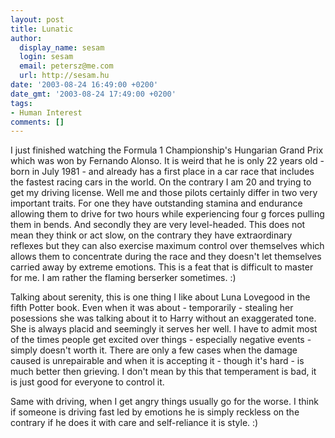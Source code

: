 ```yaml
---
layout: post
title: Lunatic
author:
  display_name: sesam
  login: sesam
  email: petersz@me.com
  url: http://sesam.hu
date: '2003-08-24 16:49:00 +0200'
date_gmt: '2003-08-24 17:49:00 +0200'
tags:
- Human Interest
comments: []
---
```


I just finished watching the Formula 1 Championship's Hungarian Grand Prix which was won by Fernando Alonso. It is weird that he is only 22 years old - born in July 1981 - and already has a first place in a car race that includes the fastest racing cars in the world. On the contrary I am 20 and trying to get my driving license. Well me and those pilots certainly differ in two very important traits. For one they have outstanding stamina and endurance allowing them to drive for two hours while experiencing four g forces pulling them in bends. And secondly they are very level-headed. This does not mean they think or act slow, on the contrary they have extraordinary reflexes but they can also exercise maximum control over themselves which allows them to concentrate during the race and they doesn't let themselves carried away by extreme emotions. This is a feat that is difficult to master for me. I am rather the flaming berserker sometimes. :)

Talking about serenity, this is one thing I like about Luna Lovegood in the fifth Potter book. Even when it was about - temporarily - stealing her posessions she was talking about it to Harry without an exaggerated tone. She is always placid and seemingly it serves her well. I have to admit most of the times people get excited over things - especially negative events - simply doesn't worth it. There are only a few cases when the damage caused is unrepairable and when it is accepting it - though it's hard - is much better then grieving. I don't mean by this that temperament is bad, it is just good for everyone to control it.

Same with driving, when I get angry things usually go for the worse. I think if someone is driving fast led by emotions he is simply reckless on the contrary if he does it with care and self-reliance it is style. :)

